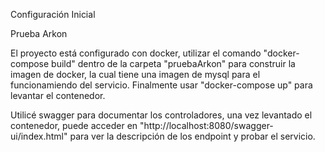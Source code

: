 Configuración Inicial

Prueba Arkon

El proyecto está configurado con docker, utilizar el comando "docker-compose build" dentro de la carpeta "pruebaArkon" para construir la imagen de docker, la cual tiene una imagen de mysql para el funcionamiendo del servicio. Finalmente usar "docker-compose up" para levantar el contenedor.

Utilicé swagger para documentar los controladores, una vez levantado el contenedor, puede acceder en "http://localhost:8080/swagger-ui/index.html" para ver la descripción de los endpoint y probar el servicio.
